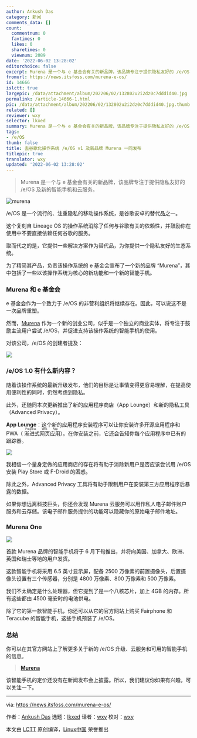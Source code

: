 ```yaml
---
author: Ankush Das
category: 新闻
comments_data: []
count:
  commentnum: 0
  favtimes: 0
  likes: 0
  sharetimes: 0
  viewnum: 2089
date: '2022-06-02 13:28:02'
editorchoice: false
excerpt: Murena 是一个与 e 基金会有关的新品牌，该品牌专注于提供隐私友好的 /e/OS 及新的智能手机和云服务。
fromurl: https://news.itsfoss.com/murena-e-os/
id: 14666
islctt: true
largepic: /data/attachment/album/202206/02/132802u2i2dz0c7dddid40.jpg
permalink: /article-14666-1.html
pic: /data/attachment/album/202206/02/132802u2i2dz0c7dddid40.jpg.thumb.jpg
related: []
reviewer: wxy
selector: lkxed
summary: Murena 是一个与 e 基金会有关的新品牌，该品牌专注于提供隐私友好的 /e/OS 及新的智能手机和云服务。
tags:
- /e/OS
thumb: false
title: 去谷歌化操作系统 /e/OS v1 及新品牌 Murena 一同发布
titlepic: true
translator: wxy
updated: '2022-06-02 13:28:02'
---
```



> 
> Murena 是一个与 e 基金会有关的新品牌，该品牌专注于提供隐私友好的 /e/OS 及新的智能手机和云服务。
> 
> 
> 


![murena](/data/attachment/album/202206/02/132802u2i2dz0c7dddid40.jpg)


/e/OS 是一个流行的、注重隐私的移动操作系统，是谷歌安卓的替代品之一。


这个复刻自 Lineage OS 的操作系统消除了任何与谷歌有关的依赖性，并鼓励你在使用中不要直接依赖任何谷歌的服务。


取而代之的是，它提供一些解决方案作为替代品，为你提供一个隐私友好的生态系统。


为了精简其产品，负责该操作系统的 e 基金会宣布了一个新的品牌 “Murena”，其中包括了一些以该操作系统为核心的新功能和一个新的智能手机。


### Murena 和 e 基金会


e 基金会作为一个致力于 /e/OS 的非营利组织将继续存在。因此，可以说这不是一次品牌重塑。


然而，[Murena](https://murena.com/) 作为一个新的创业公司，似乎是一个独立的商业实体，将专注于鼓励主流用户尝试 /e/OS，并促进支持该操作系统的智能手机的使用。


对该公司，/e/OS 的创建者提及：


![](/data/attachment/album/202206/02/132803bnrr0fx9ecfbpdbe.jpg)


### /e/OS 1.0 有什么新内容？


随着该操作系统的最新升级发布，他们的目标是让事情变得更容易理解，在提高使用便利性的同时，仍然考虑到隐私。


此外，还随同本次更新推出了新的应用程序商店（App Lounge）和新的隐私工具（Advanced Privacy）。


**App Lounge**：这个新的应用程序安装程序可以让你安装许多开源应用程序和 PWA（<ruby> 渐进式网页应用 <rt>  Progress Web App </rt></ruby>）。在你安装之前，它还会告知你每个应用程序中已有的跟踪器。


![](/data/attachment/album/202206/02/132803r7rrtauchbtz4ury.jpg)


我相信一个量身定做的应用商店的存在将有助于消除新用户是否应该尝试用 /e/OS 安装 Play Store 或 F-Droid 的困惑。


除此之外，Advanced Privacy 工具将有助于限制用户在安装第三方应用程序后暴露的数据。


如果你想远离科技巨头，你还会发现 Murena 云服务可以用作私人电子邮件账户服务和云存储。该电子邮件服务提供的功能可以隐藏你的原始电子邮件地址。


### Murena One


![](/data/attachment/album/202206/02/132803gisy4sjrxlrrtlc7.jpg)


首款 Murena 品牌的智能手机将于 6 月下旬推出，并将向美国、加拿大、欧洲、英国和瑞士等地的用户发货。


这款智能手机将采用 6.5 英寸显示屏，配备 2500 万像素的前置摄像头，后置摄像头设置有三个传感器，分别是 4800 万像素、800 万像素和 500 万像素。


我们不太确定是什么处理器，但它提到了是一个八核芯片，加上 4GB 的内存。所有这些都由 4500 毫安时的电池供电。


除了它的第一款智能手机，你还可以从它的官方网站上购买 Fairphone 和 Teracube 的智能手机，这些手机预装了 /e/OS。


### 总结


你可以在其官方网站上了解更多关于新的 /e/OS 升级、云服务和可用的智能手机的信息。



> 
> **[Murena](https://murena.com/)**
> 
> 
> 


该智能手机的定价还没有在新闻发布会上披露。所以，我们建议你如果有兴趣，可以关注一下。




---


via: <https://news.itsfoss.com/murena-e-os/>


作者：[Ankush Das](https://news.itsfoss.com/author/ankush/) 选题：[lkxed](https://github.com/lkxed) 译者：[wxy](https://github.com/wxy) 校对：[wxy](https://github.com/wxy)


本文由 [LCTT](https://github.com/LCTT/TranslateProject) 原创编译，[Linux中国](https://linux.cn/) 荣誉推出